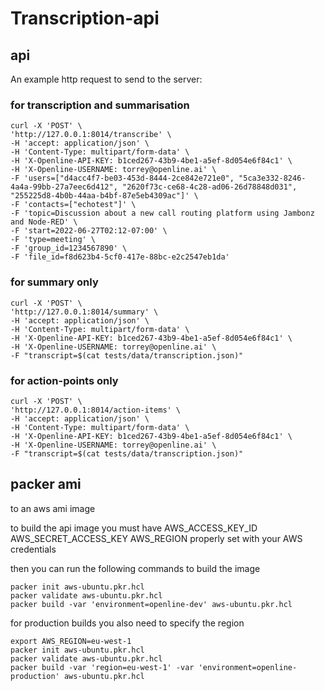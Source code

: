 # Transcription-api


## api
An example http request to send to the server:

### for transcription and summarisation
```
curl -X 'POST' \
'http://127.0.0.1:8014/transcribe' \
-H 'accept: application/json' \
-H 'Content-Type: multipart/form-data' \
-H 'X-Openline-API-KEY: b1ced267-43b9-4be1-a5ef-8d054e6f84c1' \
-H 'X-Openline-USERNAME: torrey@openline.ai' \
-F 'users=["d4acc4f7-be03-453d-8444-2ce842e721e0", "5ca3e332-8246-4a4a-99bb-27a7eec6d412", "2620f73c-ce68-4c28-ad06-26d78848d031", "255225d8-4b0b-44aa-b4bf-87e5eb4309ac"]' \
-F 'contacts=["echotest"]' \
-F 'topic=Discussion about a new call routing platform using Jambonz and Node-RED' \
-F 'start=2022-06-27T02:12-07:00' \
-F 'type=meeting' \
-F 'group_id=1234567890' \
-F 'file_id=f8d623b4-5cf0-417e-88bc-e2c2547eb1da'
```

### for summary only
```
curl -X 'POST' \
'http://127.0.0.1:8014/summary' \
-H 'accept: application/json' \
-H 'Content-Type: multipart/form-data' \
-H 'X-Openline-API-KEY: b1ced267-43b9-4be1-a5ef-8d054e6f84c1' \
-H 'X-Openline-USERNAME: torrey@openline.ai' \
-F "transcript=$(cat tests/data/transcription.json)"
```

### for action-points only
```
curl -X 'POST' \
'http://127.0.0.1:8014/action-items' \
-H 'accept: application/json' \
-H 'Content-Type: multipart/form-data' \
-H 'X-Openline-API-KEY: b1ced267-43b9-4be1-a5ef-8d054e6f84c1' \
-H 'X-Openline-USERNAME: torrey@openline.ai' \
-F "transcript=$(cat tests/data/transcription.json)"
```
## packer ami
to an aws ami image

to build the api image you must have AWS_ACCESS_KEY_ID AWS_SECRET_ACCESS_KEY AWS_REGION properly set with your AWS credentials

then you can run the following commands to build the image

```
packer init aws-ubuntu.pkr.hcl
packer validate aws-ubuntu.pkr.hcl
packer build -var 'environment=openline-dev' aws-ubuntu.pkr.hcl
```

for production builds you also need to specify the region

```
export AWS_REGION=eu-west-1
packer init aws-ubuntu.pkr.hcl
packer validate aws-ubuntu.pkr.hcl
packer build -var 'region=eu-west-1' -var 'environment=openline-production' aws-ubuntu.pkr.hcl
